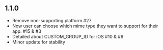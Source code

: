 ## 1.1.0

* Remove non-supporting platform #27
* Now user can choose which mime type they want to support for their app. #15 & #3
* Detailed about CUSTOM_GROUP_ID for iOS #10 & #9
* Minor update for stability